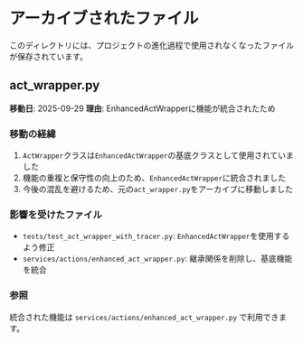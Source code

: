 # アーカイブされたファイル

このディレクトリには、プロジェクトの進化過程で使用されなくなったファイルが保存されています。

## act_wrapper.py

**移動日**: 2025-09-29
**理由**: EnhancedActWrapperに機能が統合されたため

### 移動の経緯

1. `ActWrapper`クラスは`EnhancedActWrapper`の基底クラスとして使用されていました
2. 機能の重複と保守性の向上のため、`EnhancedActWrapper`に統合されました
3. 今後の混乱を避けるため、元の`act_wrapper.py`をアーカイブに移動しました

### 影響を受けたファイル

- `tests/test_act_wrapper_with_tracer.py`: `EnhancedActWrapper`を使用するよう修正
- `services/actions/enhanced_act_wrapper.py`: 継承関係を削除し、基底機能を統合

### 参照

統合された機能は `services/actions/enhanced_act_wrapper.py` で利用できます。
